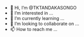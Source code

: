 - 👋 Hi, I’m @TKTANDAKASONGO
- 👀 I’m interested in ...
- 🌱 I’m currently learning ...
- 💞️ I’m looking to collaborate on ...
- 📫 How to reach me ...

<!---
TKTANDAKASONGO/TKTANDAKASONGO is a ✨ special ✨ repository because its `README.md` (this file) appears on your GitHub profile.
You can click the Preview link to take a look at your changes.
--->
